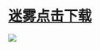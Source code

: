 <h1><a href="http://6nji.com/89329808"></a></h1>
<h1><a href="http://miwu555.xyz/share/9249769">迷雾点击下载</a></h1>
<img src="https://wx1.sinaimg.cn/large/0076rN2Ely1ghg3ktufttj30d20d2js8.jpg" /> 
